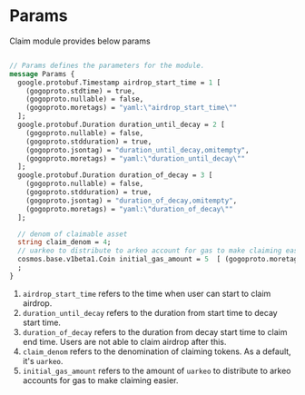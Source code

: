 <!--
order: 7
-->

# Params

Claim module provides below params

```protobuf

// Params defines the parameters for the module.
message Params {
  google.protobuf.Timestamp airdrop_start_time = 1 [
    (gogoproto.stdtime) = true,
    (gogoproto.nullable) = false,
    (gogoproto.moretags) = "yaml:\"airdrop_start_time\""
  ];
  google.protobuf.Duration duration_until_decay = 2 [
    (gogoproto.nullable) = false,
    (gogoproto.stdduration) = true,
    (gogoproto.jsontag) = "duration_until_decay,omitempty",
    (gogoproto.moretags) = "yaml:\"duration_until_decay\""
  ];
  google.protobuf.Duration duration_of_decay = 3 [
    (gogoproto.nullable) = false,
    (gogoproto.stdduration) = true,
    (gogoproto.jsontag) = "duration_of_decay,omitempty",
    (gogoproto.moretags) = "yaml:\"duration_of_decay\""
  ];

  // denom of claimable asset
  string claim_denom = 4;  
  // uarkeo to distribute to arkeo account for gas to make claiming easier
  cosmos.base.v1beta1.Coin initial_gas_amount = 5  [ (gogoproto.moretags) = "yaml:\"initial_gas_amount\""];
  ;
}
```

1. `airdrop_start_time` refers to the time when user can start to claim airdrop.
2. `duration_until_decay` refers to the duration from start time to decay start time.
3. `duration_of_decay` refers to the duration from decay start time to claim end time. Users are not able to claim airdrop after this.
4. `claim_denom` refers to the denomination of claiming tokens. As a default, it's `uarkeo`.
5. `initial_gas_amount` refers to the amount of `uarkeo` to distribute to arkeo accounts for gas to make claiming easier.